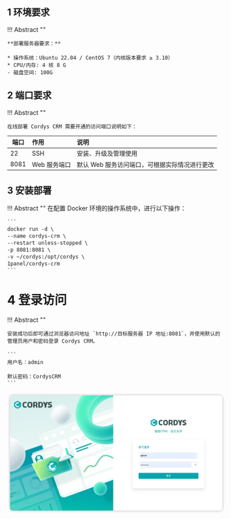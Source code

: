 ## 1 环境要求


!!! Abstract ""

    **部署服务器要求：**

    * 操作系统：Ubuntu 22.04 / CentOS 7（内核版本要求 ≥ 3.10）
    * CPU/内存: 4 核 8 G
    - 磁盘空间: 100G

## 2 端口要求

!!! Abstract ""

    在线部署 Cordys CRM 需要开通的访问端口说明如下：

| 端口   | 作用       | 说明                        |
|------|:---------|:--------------------------|
| 22   | SSH      | 安装、升级及管理使用                |
| 8081 | Web 服务端口 | 默认 Web 服务访问端口，可根据实际情况进行更改 |




## 3 安装部署

!!! Abstract ""
    在配置 Docker 环境的操作系统中，进行以下操作：

    ```
    docker run -d \
    --name cordys-crm \
    --restart unless-stopped \
    -p 8081:8081 \
    -v ~/cordys:/opt/cordys \
    1panel/cordys-crm
    ```

# 4 登录访问

!!! Abstract ""

    安装成功后即可通过浏览器访问地址 `http://目标服务器 IP 地址:8081`，并使用默认的管理员用户和密码登录 Cordys CRM。

    ```
    用户名：admin

    默认密码：CordysCRM
    ```
![访问 Cordys CRM](../img/installation/login.png)

